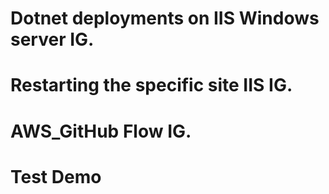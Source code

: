 # Dotnet deployments on IIS Windows server IG.
# Restarting the specific site IIS IG.
# AWS_GitHub Flow IG.
# Test Demo
